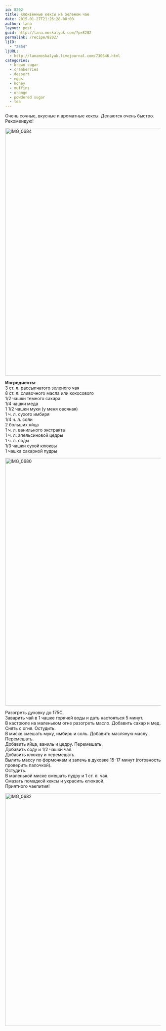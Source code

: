 ```yaml
---
id: 8202
title: Клюквенные кексы на зеленом чае
date: 2015-01-27T21:26:28-08:00
author: lana
layout: post
guid: http://lana.moskalyuk.com/?p=8202
permalink: /recipe/8202/
ljID:
  - "2854"
ljURL:
  - http://lanamoskalyuk.livejournal.com/730646.html
categories:
  - brown sugar
  - cranberries
  - dessert
  - eggs
  - honey
  - muffins
  - orange
  - powdered sugar
  - tea
---
```

Очень сочные, вкусные и ароматные кексы. Делаются очень быстро. Рекомендую!

<img loading="lazy" src="https://farm8.staticflickr.com/7459/16198501210_0f2d6d7a72_c.jpg" alt="IMG_0684" width="534" height="800" /> 

**Ингредиенты**:  
3 ст. л. рассыпчатого зеленого чая  
8 ст. л. сливочного масла или кокосового  
1/2 чашки темного сахара  
1/4 чашки меда  
1 1/2 чашки муки (у меня овсяная)  
1 ч. л. сухого имбиря  
1/4 ч. л. соли  
2 больших яйца  
1 ч. л. ванильного экстракта  
1 ч. л. апельсиновой цедры  
1 ч. л. соды  
1/3 чашки сухой клюквы  
1 чашка сахарной пудры

<img loading="lazy" src="https://farm8.staticflickr.com/7344/16198501610_3ecc5b2f8a_c.jpg" alt="IMG_0680" width="602" height="800" /> 

Разогреть духовку до 175С.  
Заварить чай в 1 чашке горячей воды и дать настояться 5 минут.  
В кастрюле на маленьком огне разогреть масло. Добавить сахар и мед. Снять с огня. Остудить.  
В миске смешать муку, имбирь и соль. Добавить масляную маслу. Перемешать.  
Добавить яйца, ваниль и цедру. Перемешать.  
Добавить соду и 1/2 чашки чая.  
Добавить клюкву и перемешать.  
Вылить массу по формочкам и запечь в духовке 15-17 минут (готовность проверить палочкой).  
Остудить.  
В маленькой миске смешать пудру и 1 ст. л. чая.  
Смазать помадкой кексы и украсить клюквой.  
Приятного чаепития!

<img loading="lazy" src="https://farm8.staticflickr.com/7295/16200002477_215baa6c2a_c.jpg" alt="IMG_0682" width="800" height="752" />